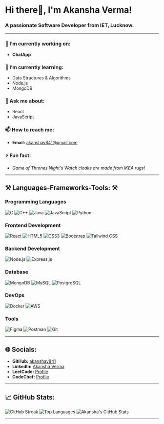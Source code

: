 # Hi there👋, I'm Akansha Verma!

### A passionate Software Developer from IET, Lucknow.

---

### 🔭 I’m currently working on:
- **ChatApp**  

### 🌱 I’m currently learning:
- Data Structures & Algorithms
- Node.js
- MongoDB

### 💬 Ask me about:
- React
- JavaScript

### 📫 How to reach me:
- **Email:** akanshav841@gmail.com

### ⚡ Fun fact:
- *Game of Thrones Night's Watch cloaks are made from IKEA rugs!*

---

## ⚒️ Languages-Frameworks-Tools: ⚒️

### **Programming Languages**

![C](https://img.shields.io/badge/-C-00599C?logo=c&logoColor=white&style=flat)
![C++](https://img.shields.io/badge/-C++-00599C?logo=c%2B%2B&logoColor=white&style=flat)
![Java](https://img.shields.io/badge/-Java-007396?logo=java&logoColor=white&style=flat)
![JavaScript](https://img.shields.io/badge/-JavaScript-F7DF1E?logo=javascript&logoColor=black&style=flat)
![Python](https://img.shields.io/badge/-Python-3776AB?logo=python&logoColor=white&style=flat)

### **Frontend Development**

![React](https://img.shields.io/badge/-React-61DAFB?logo=react&logoColor=black&style=flat)
![HTML5](https://img.shields.io/badge/-HTML5-E34F26?logo=html5&logoColor=white&style=flat)
![CSS3](https://img.shields.io/badge/-CSS3-1572B6?logo=css3&logoColor=white&style=flat)
![Bootstrap](https://img.shields.io/badge/-Bootstrap-7952B3?logo=bootstrap&logoColor=white&style=flat)
![Tailwind CSS](https://img.shields.io/badge/-TailwindCSS-38B2AC?logo=tailwind-css&logoColor=white&style=flat)

### **Backend Development**

![Node.js](https://img.shields.io/badge/-Node.js-339933?logo=node.js&logoColor=white&style=flat)
![Express.js](https://img.shields.io/badge/-Express.js-000000?logo=express&logoColor=white&style=flat)

### **Database**

![MongoDB](https://img.shields.io/badge/-MongoDB-47A248?logo=mongodb&logoColor=white&style=flat)
![MySQL](https://img.shields.io/badge/-MySQL-4479A1?logo=mysql&logoColor=white&style=flat)
![PostgreSQL](https://img.shields.io/badge/-PostgreSQL-336791?logo=postgresql&logoColor=white&style=flat)

### **DevOps**

![Docker](https://img.shields.io/badge/-Docker-2496ED?logo=docker&logoColor=white&style=flat)
![AWS](https://img.shields.io/badge/-AWS-232F3E?logo=amazon-aws&logoColor=white&style=flat)

### **Tools**

![Figma](https://img.shields.io/badge/-Figma-F24E1E?logo=figma&logoColor=white&style=flat)
![Postman](https://img.shields.io/badge/-Postman-FF6C37?logo=postman&logoColor=white&style=flat)
![Git](https://img.shields.io/badge/-Git-F05032?logo=git&logoColor=white&style=flat)

---

## 🌐 Socials:

- **GitHub:** [akanshav841](https://github.com/akanshav841)
- **LinkedIn:** [Akansha Verma](https://www.linkedin.com/in/akansha-verma-623a66232/)
- **LeetCode:** [Profile](https://leetcode.com/u/akanshav841/)
- **CodeChef:** [Profile](https://www.codechef.com/users/your-username)

---

## 📈 GitHub Stats:

![GitHub Streak](https://github-readme-streak-stats.herokuapp.com/?user=akanshav841&theme=dark&hide_border=false)
![Top Languages](https://github-readme-stats.vercel.app/api/top-langs/?username=akanshav841&layout=compact&theme=dark&hide_border=false)
![Akansha's GitHub Stats](https://github-readme-stats.vercel.app/api?username=akanshav841&show_icons=true&theme=dark&hide_border=false)

---



